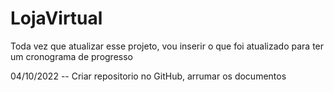 # LojaVirtual

Toda vez que atualizar esse projeto, vou inserir o que foi atualizado para ter um cronograma de progresso

04/10/2022 -- Criar repositorio no GitHub, arrumar os documentos
